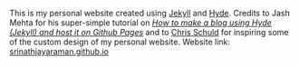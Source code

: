 This is my personal website created using [Jekyll](https://github.com/jekyll/jekyll) and [Hyde](https://github.com/poole/hyde). Credits to Jash Mehta for his super-simple tutorial on [*How to make a blog using Hyde (Jekyll) and host it on Github Pages*](https://jashmehta3300.medium.com/how-to-make-a-blog-using-hyde-jekyll-and-host-it-on-github-pages-42123c239b8) and to [Chris Schuld](https://chrisschuld.com/) for inspiring some of the custom design of my personal website.
Website link: [srinathjayaraman.github.io](https://srinathjayaraman.github.io/)
